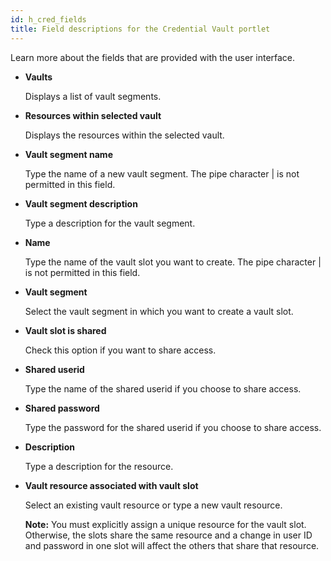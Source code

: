 ```yaml
---
id: h_cred_fields
title: Field descriptions for the Credential Vault portlet
---
```





Learn more about the fields that are provided with the user interface.

-   **Vaults**

    Displays a list of vault segments.


-   **Resources within selected vault**

    Displays the resources within the selected vault.


-   **Vault segment name**

    Type the name of a new vault segment. The pipe character \| is not permitted in this field.


-   **Vault segment description**

    Type a description for the vault segment.


-   **Name**

    Type the name of the vault slot you want to create. The pipe character \| is not permitted in this field.


-   **Vault segment**

    Select the vault segment in which you want to create a vault slot.


-   **Vault slot is shared**

    Check this option if you want to share access.


-   **Shared userid**

    Type the name of the shared userid if you choose to share access.


-   **Shared password**

    Type the password for the shared userid if you choose to share access.


-   **Description**

    Type a description for the resource.


-   **Vault resource associated with vault slot**

    Select an existing vault resource or type a new vault resource.

    **Note:** You must explicitly assign a unique resource for the vault slot. Otherwise, the slots share the same resource and a change in user ID and password in one slot will affect the others that share that resource.


